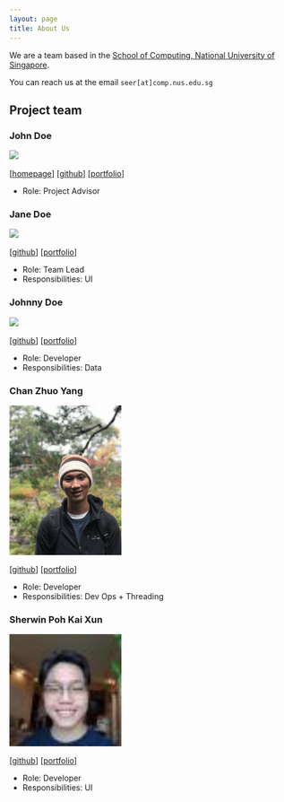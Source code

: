 ```yaml
---
layout: page
title: About Us
---
```


We are a team based in the [School of Computing, National University of Singapore](http://www.comp.nus.edu.sg).

You can reach us at the email `seer[at]comp.nus.edu.sg`

## Project team

### John Doe

<img src="images/johndoe.png" width="200px">

[[homepage](http://www.comp.nus.edu.sg/~damithch)]
[[github](https://github.com/johndoe)]
[[portfolio](team/johndoe.md)]

* Role: Project Advisor

### Jane Doe

<img src="images/johndoe.png" width="200px">

[[github](http://github.com/johndoe)]
[[portfolio](team/johndoe.md)]

* Role: Team Lead
* Responsibilities: UI

### Johnny Doe

<img src="images/johndoe.png" width="200px">

[[github](http://github.com/johndoe)] [[portfolio](team/johndoe.md)]

* Role: Developer
* Responsibilities: Data

### Chan Zhuo Yang

<img src="images/zhuoyang125.png" width="200px">

[[github](http://github.com/zhuoyang125)]
[[portfolio](team/johndoe.md)]

* Role: Developer
* Responsibilities: Dev Ops + Threading

### Sherwin Poh Kai Xun

<img src="images/sherrpass.png" width="200px">

[[github](https://github.com/sherrpass)]
[[portfolio](team/johndoe.md)]

* Role: Developer
* Responsibilities: UI